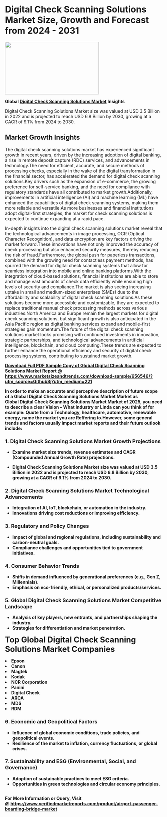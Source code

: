 <H1>Digital Check Scanning Solutions Market Size, Growth and Forecast from 2024 - 2031</H1><img class="aligncenter size-medium wp-image-584254" src="https://thirdeyenews.in/wp-content/uploads/2024/09/Global-Market-Research-300x168.jpeg" alt="" width="300" height="168" /><p><strong>Global&nbsp;<a href="https://www.marketsizeandtrends.com/download-sample/656546/?utm_source=Github8j?utm_medium=221">Digital Check Scanning Solutions Market</a> Insights</strong></p><p>Digital Check Scanning Solutions Market size was valued at USD 3.5 Billion in 2022 and is projected to reach USD 6.8 Billion by 2030, growing at a CAGR of 9.1% from 2024 to 2030.</p><p><h2>Market Growth Insights</h2> <p>The digital check scanning solutions market has experienced significant growth in recent years, driven by the increasing adoption of digital banking, a rise in remote deposit capture (RDC) services, and advancements in technology.The need for efficient, accurate, and secure methods of processing checks, especially in the wake of the digital transformation in the financial sector, has accelerated the demand for digital check scanning solutions.Key drivers such as the expansion of e-commerce, the growing preference for self-service banking, and the need for compliance with regulatory standards have all contributed to market growth.Additionally, improvements in artificial intelligence (AI) and machine learning (ML) have enhanced the capabilities of digital check scanning systems, making them more reliable and versatile.As more businesses and financial institutions adopt digital-first strategies, the market for check scanning solutions is expected to continue expanding at a rapid pace.</p> <p><strong><a href="#"></a></strong></p> <p>In-depth insights into the digital check scanning solutions market reveal that the technological advancements in image processing, OCR (Optical Character Recognition), and data encryption are key factors driving the market forward.These innovations have not only improved the accuracy of check processing but also enhanced security measures, thereby reducing the risk of fraud.Furthermore, the global push for paperless transactions, combined with the growing need for contactless payment methods, has spurred the demand for digital check scanning systems that allow for seamless integration into mobile and online banking platforms.With the integration of cloud-based solutions, financial institutions are able to store and manage vast amounts of check data efficiently while ensuring high levels of security and compliance.The market is also seeing increasing uptake in small and medium-sized enterprises (SMEs) due to the affordability and scalability of digital check scanning solutions.As these solutions become more accessible and customizable, they are expected to replace traditional manual check processing methods across various industries.North America and Europe remain the largest markets for digital check scanning solutions, but significant growth is also anticipated in the Asia Pacific region as digital banking services expand and mobile-first strategies gain momentum.The future of the digital check scanning solutions market looks promising with continued investments in innovation, strategic partnerships, and technological advancements in artificial intelligence, blockchain, and cloud computing.These trends are expected to further enhance the operational efficiency and security of digital check processing systems, contributing to sustained market growth.</p> <p><strong><a href="#"></p><p><span class=""><strong>Download Full PDF Sample Copy of Global Digital Check Scanning Solutions Market Report</strong> @ <a href="https://www.marketsizeandtrends.com/download-sample/656546/?utm_source=Github8j?utm_medium=221" target="_blank">https://www.marketsizeandtrends.com/download-sample/656546/?utm_source=Github8j?utm_medium=221</a></span></p><p>In order to make an accurate and perceptive description of future scope of a Global&nbsp;Digital Check Scanning Solutions Market Market as Global&nbsp;Digital Check Scanning Solutions Market Market of 2025, you need to describe a clear Vision &ndash; What Industry or Linda can you think of for example: Quote from a Technology, healthcare, automotive, renewable energy, name the market you are Reffering to.However, some general trends and factors usually impact market reports and their future outlook include:</p><h3>1.&nbsp;<strong>Digital Check Scanning Solutions Market Growth Projections</strong></h3><ul><li>Examine market size trends, revenue estimates and CAGR (Compounded Annual Growth Rate) projections.</li><li><p>Digital Check Scanning Solutions Market size was valued at USD 3.5 Billion in 2022 and is projected to reach USD 6.8 Billion by 2030, growing at a CAGR of 9.1% from 2024 to 2030.</p></li></ul><h3>2.&nbsp;<strong>Digital Check Scanning Solutions Market Technological Advancements</strong></h3><ul><li>Integration of AI, IoT, blockchain, or automation in the industry.</li><li>Innovations driving cost reductions or improving efficiency.</li></ul><h3>3.&nbsp;<strong>Regulatory and Policy Changes</strong></h3><ul><li>Impact of global and regional regulations, including sustainability and carbon-neutral goals.</li><li>Compliance challenges and opportunities tied to government initiatives.</li></ul><h3>4.&nbsp;<strong>Consumer Behavior Trends</strong></h3><ul><li>Shifts in demand influenced by generational preferences (e.g., Gen Z, Millennials).</li><li>Emphasis on eco-friendly, ethical, or personalized products/services.</li></ul><h3>5.&nbsp;<strong>Global Digital Check Scanning Solutions Market Competitive Landscape</strong></h3><ul><li>Analysis of key players, new entrants, and partnerships shaping the industry.</li><li>Strategies for differentiation and market penetration.</li></ul><p data-pm-slice="1 1 []"><span style="color: inherit; font-family: inherit; font-size: 25px;">Top Global Digital Check Scanning Solutions Market Companies</span></p><div class="" data-test-id=""><p><li>Epson</li><li> Canon</li><li> Magtek</li><li> Kodak</li><li> NCR Corporation</li><li> Panini</li><li> Digital Check</li><li> ARCA</li><li> MDS</li><li> RDM</li></p></div><h3>6.&nbsp;<strong>Economic and Geopolitical Factors</strong></h3><ul><li>Influence of global economic conditions, trade policies, and geopolitical events.</li><li>Resilience of the market to inflation, currency fluctuations, or global crises.</li></ul><h3>7.&nbsp;<strong>Sustainability and ESG (Environmental, Social, and Governance)</strong></h3><ul><li>Adoption of sustainable practices to meet ESG criteria.</li><li>Opportunities in green technologies and circular economy principles.</li></ul><h2><strong style="font-size: 14px;">For More Information or Query, Visit @&nbsp;</strong><a style="background-color: #ffffff; font-size: 14px;" href="https://www.marketsizeandtrends.com/report/digital-check-scanning-solutions-market/" target="_blank">https://www.verifiedmarketreports.com/product/airport-passenger-boarding-bridge-market</a></h2>